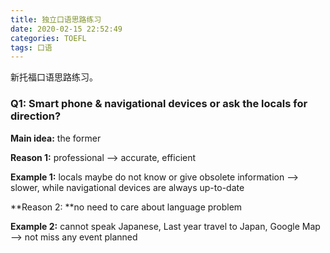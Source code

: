 ```yaml
---
title: 独立口语思路练习
date: 2020-02-15 22:52:49
categories: TOEFL
tags: 口语
---
```


新托福口语思路练习。

<!--more-->

### Q1: Smart phone & navigational devices or ask the locals for direction?

**Main idea:** the former

**Reason 1:** professional --> accurate, efficient

**Example 1:** locals maybe do not know or give obsolete information --> slower, while navigational devices are always up-to-date

**Reason 2: **no need to care about language problem

**Example 2:** cannot speak Japanese, Last year travel to Japan, Google Map --> not miss any event planned

